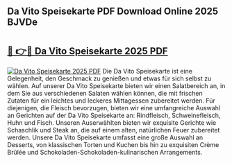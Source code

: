 ## Da Vito Speisekarte PDF Download Online 2025 BJVDe

# <h2><a href="http://gc5gdja.nevu.top/?p=Da+Vito+Speisekarte">🔗 👉🔴 Da Vito Speisekarte 2025 PDF</a></h2>

[![Da Vito Speisekarte 2025 PDF](https://i.imgur.com/dBaPXMq.png)](http://gc5gdja.nevu.top/?p=Da+Vito+Speisekarte)
Die Da Vito Speisekarte ist eine Gelegenheit, den Geschmack zu genießen und etwas für sich selbst zu wählen. Auf unserer Da Vito Speisekarte bieten wir einen Salatbereich an, in dem Sie aus verschiedenen Salaten wählen können, die mit frischen Zutaten für ein leichtes und leckeres Mittagessen zubereitet werden. Für diejenigen, die Fleisch bevorzugen, bieten wir eine umfangreiche Auswahl an Gerichten auf der Da Vito Speisekarte an: Rindfleisch, Schweinefleisch, Huhn und Fisch. Unseren Auserwählten bieten wir exquisite Gerichte wie Schaschlik und Steak an, die auf einem alten, natürlichen Feuer zubereitet werden. Unsere Da Vito Speisekarte umfasst eine große Auswahl an Desserts, von klassischen Torten und Kuchen bis hin zu exquisiten Crème Brûlée und Schokoladen-Schokoladen-kulinarischen Arrangements.
